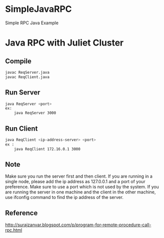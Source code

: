 # SimpleJavaRPC
Simple RPC Java Example

# Java RPC with Juliet Cluster

## Compile
```bash
javac ReqServer.java
javac ReqClient.java
```

## Run Server

```bash
java ReqServer <port>
ex:
    java ReqServer 3000

```

## Run Client

```bash
java ReqClient <ip-address-server> <port>
ex :
    java ReqClient 172.16.0.1 3000

```
## Note

Make sure you run the server first and then client. If you are running in a single node,
please add the ip address as 127.0.0.1 and a port of your preference. Make sure to use a
port which is not used by the system. If you are running the server in one machine and the 
client in the other machine, use ifconfig command to find the ip address of the server. 

## Reference

http://surajzanvar.blogspot.com/p/program-for-remote-procedure-call-rpc.html
